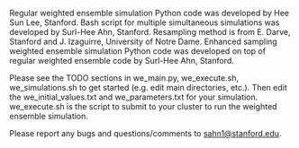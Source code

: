 Regular weighted ensemble simulation Python code was developed by Hee Sun Lee, Stanford. 
Bash script for multiple simultaneous simulations was developed by Surl-Hee Ahn, Stanford. 
Resampling method is from E. Darve, Stanford and J. Izaguirre, University of Notre Dame. 
Enhanced sampling weighted ensemble simulation Python code was developed on top of regular weighted ensemble code by Surl-Hee Ahn, Stanford.

Please see the TODO sections in we_main.py, we_execute.sh, we_simulations.sh to get started (e.g. edit main directories, etc.). Then edit the we_initial_values.txt and we_parameters.txt for your simulation. we_execute.sh is the script to submit to your cluster to run the weighted ensemble simulation.

Please report any bugs and questions/comments to sahn1@stanford.edu.
